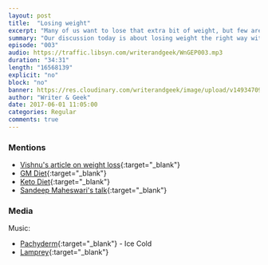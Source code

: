 ```yaml
---
layout: post
title:  "Losing weight"
excerpt: "Many of us want to lose that extra bit of weight, but few are successful."
summary: "Our discussion today is about losing weight the right way without going through difficult diet plans and exercises that burn yourself out."
episode: "003"
audio: https://traffic.libsyn.com/writerandgeek/WnGEP003.mp3
duration: "34:31"
length: "16568139"
explicit: "no"
block: "no"
banner: https://res.cloudinary.com/writerandgeek/image/upload/v1493470920/weight.png
author: "Writer & Geek"
date: 2017-06-01 11:05:00
categories: Regular
comments: true
---
```



### Mentions
- [Vishnu's article on weight loss](http://neoelemento.com/blog/2016/05/22/why-you-arent-losing-weight/){:target="_blank"}
- [GM Diet](https://en.wikipedia.org/wiki/Weight_management#GM_Diet){:target="_blank"}
- [Keto Diet](https://en.wikipedia.org/wiki/Ketogenic_diet){:target="_blank"}
- [Sandeep Maheswari's talk](https://www.youtube.com/watch?v=qkoTg9a3lnQ){:target="_blank"}

### Media
Music: 
- [Pachyderm](http://freemusicarchive.org/music/Pachyderm/Pachyderm_EP/){:target="_blank"} - Ice Cold
- [Lamprey](http://freemusicarchive.org/music/Lamprey/The_Greener_Grass/){:target="_blank"}